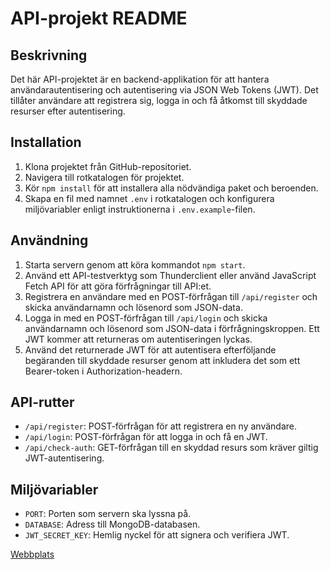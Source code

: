 # API-projekt README

## Beskrivning
Det här API-projektet är en backend-applikation för att hantera användarautentisering och autentisering via JSON Web Tokens (JWT). Det tillåter användare att registrera sig, logga in och få åtkomst till skyddade resurser efter autentisering.

## Installation
1. Klona projektet från GitHub-repositoriet.
2. Navigera till rotkatalogen för projektet.
3. Kör `npm install` för att installera alla nödvändiga paket och beroenden.
4. Skapa en fil med namnet `.env` i rotkatalogen och konfigurera miljövariabler enligt instruktionerna i `.env.example`-filen.

## Användning
1. Starta servern genom att köra kommandot `npm start`.
2. Använd ett API-testverktyg som Thunderclient eller använd JavaScript Fetch API för att göra förfrågningar till API:et.
3. Registrera en användare med en POST-förfrågan till `/api/register` och skicka användarnamn och lösenord som JSON-data.
4. Logga in med en POST-förfrågan till `/api/login` och skicka användarnamn och lösenord som JSON-data i förfrågningskroppen. Ett JWT kommer att returneras om autentiseringen lyckas.
5. Använd det returnerade JWT för att autentisera efterföljande begäranden till skyddade resurser genom att inkludera det som ett Bearer-token i Authorization-headern.

## API-rutter
- `/api/register`: POST-förfrågan för att registrera en ny användare.
- `/api/login`: POST-förfrågan för att logga in och få en JWT.
- `/api/check-auth`: GET-förfrågan till en skyddad resurs som kräver giltig JWT-autentisering.

## Miljövariabler
- `PORT`: Porten som servern ska lyssna på.
- `DATABASE`: Adress till MongoDB-databasen.
- `JWT_SECRET_KEY`: Hemlig nyckel för att signera och verifiera JWT.

  
[Webbplats](https://friendly-zuccutto-5b42bc.netlify.app/)
